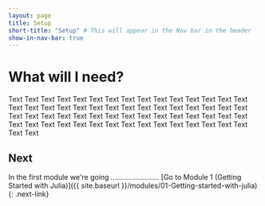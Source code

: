 ```yaml
---
layout: page
title: Setup
short-title: "Setup" # This will appear in the Nav bar in the header
show-in-nav-bar: true
---
```



# What will I need?

Text Text Text Text Text Text Text Text Text Text Text Text Text Text Text Text Text Text Text Text Text Text Text Text Text Text Text Text Text Text Text Text Text Text Text Text Text Text Text Text Text Text Text Text Text Text Text Text Text Text Text Text Text Text Text Text Text Text Text Text Text Text 

## Next
In the first module we're going ........................
[Go to Module 1 (Getting Started with Julia)]({{ site.baseurl }}/modules/01-Getting-started-with-julia){: .next-link}

